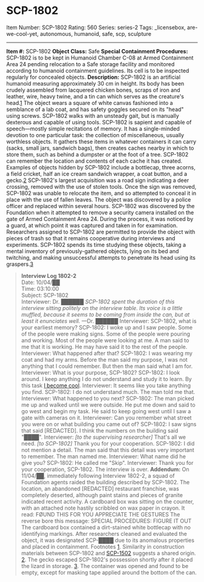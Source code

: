 # SCP-1802
Item Number: SCP-1802
Rating: 560
Series: series-2
Tags: _licensebox, are-we-cool-yet, autonomous, humanoid, safe, scp, sculpture

---

**Item #:** SCP-1802
**Object Class:** Safe
**Special Containment Procedures:** SCP-1802 is to be kept in Humanoid Chamber C-08 at Armed Containment Area 24 pending relocation to a Safe storage facility and monitored according to humanoid containment guidelines. Its cell is to be inspected regularly for concealed objects.
**Description:** SCP-1802 is an artificial humanoid measuring approximately 30 cm in height. Its body has been crudely assembled from lacquered chicken bones, scraps of iron and leather, wire, heavy twine, and a tin can which serves as the creature's head.[1](javascript:;) The object wears a square of white canvas fashioned into a semblance of a lab coat, and has safety goggles secured on its "head" using screws. SCP-1802 walks with an unsteady gait, but is manually dexterous and capable of using tools.
SCP-1802 is sapient and capable of speech—mostly simple recitations of memory. It has a single-minded devotion to one particular task: the collection of miscellaneous, usually worthless objects. It gathers these items in whatever containers it can carry (sacks, small jars, sandwich bags), then creates caches nearby in which to store them, such as behind a dumpster or at the foot of a tree. SCP-1802 can remember the location and contents of each cache it has created. Examples of objects hidden by SCP-1802 include a bottlecap, three acorns, a field cricket, half an ice cream sandwich wrapper, a coat button, and a gecko.[2](javascript:;) SCP-1802's largest acquisition was a road sign indicating a deer crossing, removed with the use of stolen tools. Once the sign was removed, SCP-1802 was unable to relocate the item, and so attempted to conceal it in place with the use of fallen leaves. The object was discovered by a police officer and replaced within several hours. SCP-1802 was discovered by the Foundation when it attempted to remove a security camera installed on the gate of Armed Containment Area 24. During the process, it was noticed by a guard, at which point it was captured and taken in for examination.
Researchers assigned to SCP-1802 are permitted to provide the object with pieces of trash so that it remains cooperative during interviews and experiments. SCP-1802 spends its time studying these objects, taking a mental inventory of previously-gathered objects, lying on its bed and twitching, and making unsuccessful attempts to penetrate its head using its graspers.[3](javascript:;)
> **Interview Log 1802-2**  
>  Date: 10/04/██  
>  Time: 03:10:00  
>  Subject: SCP-1802  
>  Interviewer: Dr. ██████
> _SCP-1802 spent the duration of this interview sitting politely on the interview table. Its voice is a little muffled, because it seems to be coming from inside the can, but at least it enunciates well._ —Dr. ██████
> Interviewer: SCP-1802, what is your earliest memory?
> SCP-1802: I woke up and I saw people. Some of the people were making signs. Some of the people were pouring and working. Most of the people were looking at me. A man said to me that it is working. He may have said it to the rest of the people.
> Interviewer: What happened after that?
> SCP-1802: I was wearing my coat and had my arms. Before the man said my purpose, I was not anything that I could remember. But then the man said what I am for.
> Interviewer: What is your purpose, SCP-1802?
> SCP-1802: I look around. I keep anything I do not understand and study it to learn. By this task [I become cool](/are-we-cool-yet-hub).
> Interviewer: It seems like you take anything you find.
> SCP-1802: I do not understand much. The man told me that.
> Interviewer: What happened to you next?
> SCP-1802: The man picked me up and walked until we were outside. He put me down and said to go west and begin my task. He said to keep going west until I saw a gate with cameras on it.
> Interviewer: Can you remember what street you were on or what building you came out of?
> SCP-1802: I saw signs that said [REDACTED]. I think the numbers on the building said "████".
> Interviewer: _[to the supervising researcher]_ That's all we need. _[to SCP-1802]_ Thank you for your cooperation.
> SCP-1802: I did not mention a detail. The man said that this detail was very important to remember. The man named me.
> Interviewer: What name did he give you?
> SCP-1802: He called me "Skip".
> Interviewer: Thank you for your cooperation, SCP-1802. The interview is over.
**Addendum:** On 11/04/██, immediately following Interview 1802-2, a squad of Foundation agents raided the building described by SCP-1802. The location, an abandoned [REDACTED] restaurant franchise, was completely deserted, although paint stains and pieces of granite indicated recent activity. A cardboard box was sitting on the counter, with an attached note hastily scribbled on wax paper in crayon. It read:
> FØUND THIS FOR YOU
> APPRECIATE THE GESTURES
The reverse bore this message:
> SPECIAL PROCEDURES:
> FIGURE IT OUT
The cardboard box contained a dirt-stained white bottlecap with no identifying markings. After researchers cleaned and evaluated the object, it was designated SCP-████ due to its anomalous properties and placed in containment.
Footnotes
[1](javascript:;). Similarity in construction materials between SCP-1802 and [SCP-1502](/scp-1502) suggests a shared origin.
[2](javascript:;). The gecko escaped SCP-1802's possession shortly after it placed the lizard in storage.
[3](javascript:;). The container was opened and found to be empty, except for masking tape applied around the bottom of the can.
